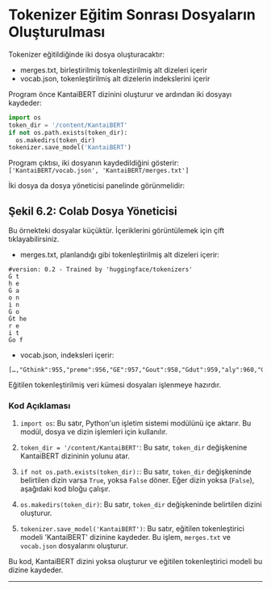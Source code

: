# Tokenizer Eğitim Sonrası Dosyaların Oluşturulması

Tokenizer eğitildiğinde iki dosya oluşturacaktır: 
- merges.txt, birleştirilmiş tokenleştirilmiş alt dizeleri içerir 
- vocab.json, tokenleştirilmiş alt dizelerin indekslerini içerir

Program önce KantaiBERT dizinini oluşturur ve ardından iki dosyayı kaydeder:

```python
import os
token_dir = '/content/KantaiBERT'
if not os.path.exists(token_dir):
  os.makedirs(token_dir)
tokenizer.save_model('KantaiBERT')
```

Program çıktısı, iki dosyanın kaydedildiğini gösterir:
`['KantaiBERT/vocab.json', 'KantaiBERT/merges.txt']`

İki dosya da dosya yöneticisi panelinde görünmelidir:

## Şekil 6.2: Colab Dosya Yöneticisi

Bu örnekteki dosyalar küçüktür. İçeriklerini görüntülemek için çift tıklayabilirsiniz. 
- merges.txt, planlandığı gibi tokenleştirilmiş alt dizeleri içerir:
```
#version: 0.2 - Trained by 'huggingface/tokenizers'
Ġ t
h e
Ġ a
o n
i n
Ġ o
Ġt he
r e
i t
Ġo f
```
- vocab.json, indeksleri içerir:
```
[…,"Ġthink":955,"preme":956,"ĠE":957,"Ġout":958,"Ġdut":959,"aly":960,"Ġexp":961,…]
```

Eğitilen tokenleştirilmiş veri kümesi dosyaları işlenmeye hazırdır.

### Kod Açıklaması

1. `import os`: Bu satır, Python'un işletim sistemi modülünü içe aktarır. Bu modül, dosya ve dizin işlemleri için kullanılır.

2. `token_dir = '/content/KantaiBERT'`: Bu satır, `token_dir` değişkenine KantaiBERT dizininin yolunu atar.

3. `if not os.path.exists(token_dir):`: Bu satır, `token_dir` değişkeninde belirtilen dizin varsa `True`, yoksa `False` döner. Eğer dizin yoksa (`False`), aşağıdaki kod bloğu çalışır.

4. `os.makedirs(token_dir)`: Bu satır, `token_dir` değişkeninde belirtilen dizini oluşturur.

5. `tokenizer.save_model('KantaiBERT')`: Bu satır, eğitilen tokenleştirici modeli 'KantaiBERT' dizinine kaydeder. Bu işlem, `merges.txt` ve `vocab.json` dosyalarını oluşturur.

Bu kod, KantaiBERT dizini yoksa oluşturur ve eğitilen tokenleştirici modeli bu dizine kaydeder.

---

